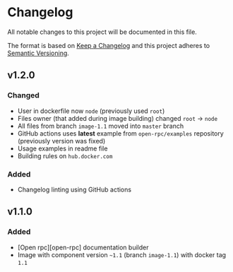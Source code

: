 # Changelog

All notable changes to this project will be documented in this file.

The format is based on [Keep a Changelog][keepachangelog] and this project adheres to [Semantic Versioning][semver].

## v1.2.0

### Changed

- User in dockerfile now `node` (previously used `root`)
- Files owner (that added during image building) changed `root` &rarr; `node`
- All files from branch `image-1.1` moved into `master` branch
- GitHub actions uses **latest** example from `open-rpc/examples` repository (previously version was fixed)
- Usage examples in readme file
- Building rules on `hub.docker.com`

### Added

- Changelog linting using GitHub actions

## v1.1.0

### Added

- [Open rpc][open-rpc] documentation builder
- Image with component version `~1.1` (branch `image-1.1`) with docker tag `1.1`

[keepachangelog]:https://keepachangelog.com/en/1.0.0/
[semver]:https://semver.org/spec/v2.0.0.html
